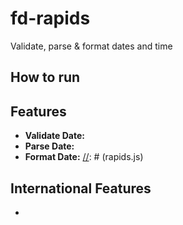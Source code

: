 # fd-rapids
Validate, parse &amp; format dates and time

## How to run

## Features
- **Validate Date:**
- **Parse Date:**
- **Format Date:** 
[//]: # (rapids.js)

## International Features
-
[//]: # (rapids-intl.js)
